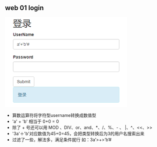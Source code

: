 ## web 01 login
![login](login.png)
- 算数运算符将字符型username转换成数值型
- 'a' + 'b' 相当于 0+0 = 0
- 除了 + 号还可以用 MOD 、DIV、or、and、*、/、%、- 、 |、^、<<、>>
- '3a'＋'b'对应数值为45+0=45，会把类型转换后为3的用户名搜索出来
- 过滤了一些，解法多，满足条件就行 如：3a’>+>’b’#
